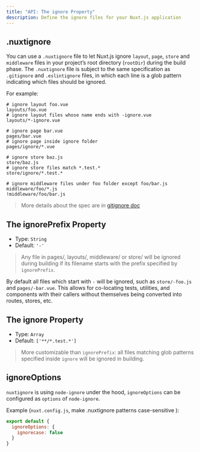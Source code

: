 ```yaml
---
title: "API: The ignore Property"
description: Define the ignore files for your Nuxt.js application
---
```


## .nuxtignore

You can use a `.nuxtignore` file to let Nuxt.js ignore `layout`, `page`, `store` and `middleware` files in your project’s root directory (`rootDir`) during the build phase.
The `.nuxtignore` file is subject to the same specification as `.gitignore` and `.eslintignore` files, in which each line is a glob pattern indicating which files should be ignored.

For example:

```
# ignore layout foo.vue
layouts/foo.vue
# ignore layout files whose name ends with -ignore.vue
layouts/*-ignore.vue

# ignore page bar.vue
pages/bar.vue
# ignore page inside ignore folder
pages/ignore/*.vue

# ignore store baz.js
store/baz.js
# ignore store files match *.test.*
store/ignore/*.test.*

# ignore middleware files under foo folder except foo/bar.js
middleware/foo/*.js
!middleware/foo/bar.js
```

> More details about the spec are in [gitignore doc](https://git-scm.com/docs/gitignore)

## The ignorePrefix Property

- Type: `String`
- Default: `'-'`

> Any file in pages/, layouts/, middleware/ or store/ will be ignored during building if its filename starts with the prefix specified by `ignorePrefix`.

By default all files which start with `-` will be ignored, such as `store/-foo.js` and `pages/-bar.vue`. This allows for co-locating tests, utilities, and components with their callers without themselves being converted into routes, stores, etc.

## The ignore Property

- Type: `Array`
- Default: `['**/*.test.*']`

> More customizable than `ignorePrefix`: all files matching glob patterns specified inside `ignore` will be ignored in building.

## ignoreOptions

`nuxtignore` is using `node-ignore` under the hood, `ignoreOptions` can be configured as `options` of `node-ignore`.

Example (`nuxt.config.js`, make .nuxtignore patterns case-sensitive ):

```js
export default {
  ignoreOptions: {
    ignorecase: false
  }
}
```
